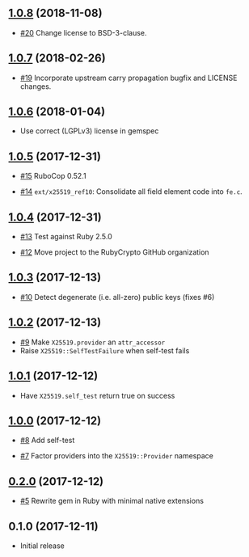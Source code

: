 ## [1.0.8] (2018-11-08)

[1.0.8]: https://github.com/RubyCrypto/x25519/compare/v1.0.7...v1.0.8

- [#20](https://github.com/RubyCrypto/x25519/pull/19)
  Change license to BSD-3-clause.

## [1.0.7] (2018-02-26)

[1.0.7]: https://github.com/RubyCrypto/x25519/compare/v1.0.6...v1.0.7

- [#19](https://github.com/RubyCrypto/x25519/pull/19)
  Incorporate upstream carry propagation bugfix and LICENSE changes.

## [1.0.6] (2018-01-04)

[1.0.6]: https://github.com/RubyCrypto/x25519/compare/v1.0.5...v1.0.6

- Use correct (LGPLv3) license in gemspec

## [1.0.5] (2017-12-31)

[1.0.5]: https://github.com/RubyCrypto/x25519/compare/v1.0.4...v1.0.5

- [#15](https://github.com/RubyCrypto/x25519/pull/15)
  RuboCop 0.52.1

- [#14](https://github.com/RubyCrypto/x25519/pull/14)
  `ext/x25519_ref10`: Consolidate all field element code into `fe.c`.

## [1.0.4] (2017-12-31)

[1.0.4]: https://github.com/RubyCrypto/x25519/compare/v1.0.3...v1.0.4

- [#13](https://github.com/RubyCrypto/x25519/pull/13)
  Test against Ruby 2.5.0

- [#12](https://github.com/RubyCrypto/x25519/pull/12)
  Move project to the RubyCrypto GitHub organization

## [1.0.3] (2017-12-13)

[1.0.3]: https://github.com/RubyCrypto/x25519/compare/v1.0.2...v1.0.3

- [#10](https://github.com/RubyCrypto/x25519/pull/10)
  Detect degenerate (i.e. all-zero) public keys (fixes #6)

## [1.0.2] (2017-12-13)

[1.0.2]: https://github.com/RubyCrypto/x25519/compare/v1.0.1...v1.0.2

- [#9](https://github.com/RubyCrypto/x25519/pull/9)
  Make `X25519.provider` an `attr_accessor`
- Raise `X25519::SelfTestFailure` when self-test fails

## [1.0.1] (2017-12-12)

[1.0.1]: https://github.com/RubyCrypto/x25519/compare/v1.0.0...v1.0.1

- Have `X25519.self_test` return true on success

## [1.0.0] (2017-12-12)

[1.0.0]: https://github.com/RubyCrypto/x25519/compare/v0.2.0...v1.0.0

- [#8](https://github.com/RubyCrypto/x25519/pull/8)
  Add self-test

- [#7](https://github.com/RubyCrypto/x25519/pull/7)
  Factor providers into the `X25519::Provider` namespace

## [0.2.0] (2017-12-12)

[0.2.0]: https://github.com/RubyCrypto/x25519/compare/v0.1.0...v0.2.0

- [#5](https://github.com/RubyCrypto/x25519/pull/5)
  Rewrite gem in Ruby with minimal native extensions

## 0.1.0 (2017-12-11)

- Initial release
